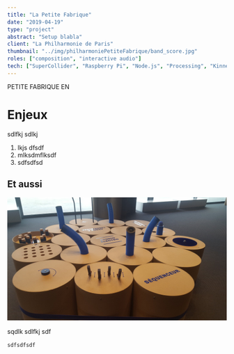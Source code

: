```yaml
---
title: "La Petite Fabrique"
date: "2019-04-19"
type: "project" 
abstract: "Setup blabla"
client: "La Philharmonie de Paris"
thumbnail: "../img/philharmoniePetiteFabrique/band_score.jpg"
roles: ["composition", "interactive audio"]
tech: ["SuperCollider", "Raspberry Pi", "Node.js", "Processing", "Kinnect SDK"]
---
```

PETITE FABRIQUE EN


# Enjeux 
sdlfkj sdlkj 

1. lkjs dfsdf
2. mlksdmflksdf
3. sdfsdfsd

## Et aussi

![Studio Electro](../img/philharmoniePetiteFabrique/electro.jpg)

sqdlk sdlfkj sdf

```
sdfsdfsdf
```
